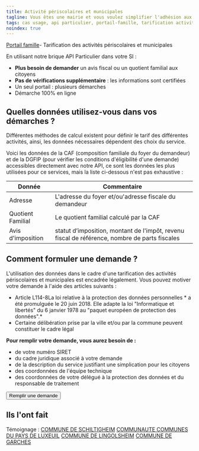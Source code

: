 ```yaml
---
title: Activité périscolaires et municipales
tagline: Vous êtes une mairie et vous voulez simplifier l'adhésion aux activités municipales et aux activités périscolaires ?
tags: cas usage, api particulier, portail-famille, tarification activités prériscolaire, activités municipales
noindex: true
---
```

 [Portail famille](/guide/portail-famille)- Tarification des activités périscolaires et municipales

En utilisant notre brique API Particulier dans votre SI :
- **Plus besoin de demander** un avis fiscal ou un quotient familial aux citoyens
- **Pas de vérifications supplémentaire** : les informations sont certifiées
- Un seul portail : plusieurs démarches 
- Démarche 100% en ligne

## Quelles données utilisez-vous dans vos démarches ?

Différentes méthodes de calcul existent pour définir le tarif des différentes activités, ainsi, les données nécessaires dépendent des choix du service. 

Voici les données de la CAF (composition familiale du foyer du demandeur) et de la DGFIP (pour vérifier les conditions d'éligibilité d'une demande) accessibles directement avec notre API, ce sont les données les plus utilisées pour ce services, mais la liste ci-dessous n'est pas exhaustive : 

| Donnée            | Commentaire                                              |
| ----------------- | -------------------------------------------------------- |
| Adresse           | L'adresse du foyer  et/ou'adresse fiscale du demandeur   |
| Quotient Familial | Le quotient familial calculé par la CAF                  |
| Avis d'imposition | statut d’imposition, montant de l'impôt, revenu fiscal de référence, nombre de parts fiscales |

## Comment formuler une demande ?

L'utilisation des données dans le cadre d'une tarification des activités périscolaires et municipales est encadrée légalement. Vous pouvez motiver votre demande à l'aide des articles suivants :

* Article L114-8<External href="https://www.vie-publique.fr/eclairage/19591-protection-des-donnees-personnelles-essentiel-loi-cnil-du-20-juin-20189">La loi relative à la protection des données personnelles</External> * a été promulguée le 20 juin 2018. Elle adapte la loi "Informatique et libertés" du 6 janvier 1978 au "paquet européen de protection des données".* 
* Certaine délibération prise par la ville et/ou par la commune peuvent constituer le cadre légal

**Pour remplir votre demande, vous aurez besoin de :**

- de votre numéro SIRET
- du cadre juridique associé à votre demande
- de la description du service justifiant une simplication pour les citoyens
- des coordonnées de l'équipe technique
- des coordonnées de votre délégué à la protection des données et du responsable de traitement

<Button href="https://signup.api.gouv.fr/api-particulier">Remplir une demande</Button>


## Ils l'ont fait

Témoignage : [COMMUNE DE SCHILTIGHEIM](https://signup.api.gouv.fr/api-particulier/460#description)
[COMMUNAUTE COMMUNES DU PAYS DE LUXEUIL](https://datapass.api.gouv.fr/api-particulier/2082#donnees)
[COMMUNE DE LINGOLSHEIM](https://datapass.api.gouv.fr/api-particulier/1881#donnees)
[COMMUNE DE GARCHES](https://datapass.api.gouv.fr/api-particulier/854#donnees)
